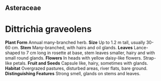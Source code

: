 ## Asteraceae
# Dittrichia graveolens
 **Plant Form** Annual many-branched herb. **Size** Up to 1.2 m tall, usually 30-60 cm. **Stem** Many-branched, with hairs and oil glands. **Leaves** Lance-shaped to 7 cm long in rosette at base, stem leaves smaller, hairy and with small round glands. **Flowers** In heads with yellow daisy-like flowers. Strap-like petals. **Fruit and Seeds** Capsule like, hairy, sometimes with glands. **Habitat** Overgrazed pastures, disturbed areas, river flats, bare ground. **Distinguishing Features** Strong smell, glands on stems and leaves.


